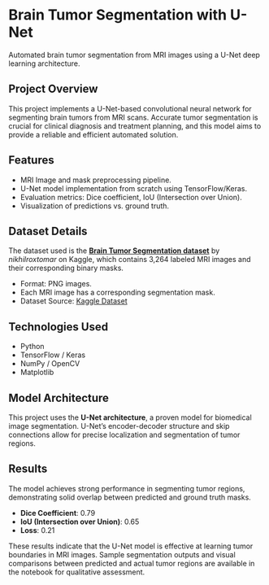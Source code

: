 # Brain Tumor Segmentation with U-Net

Automated brain tumor segmentation from MRI images using a U-Net deep learning architecture.

## Project Overview

This project implements a U-Net-based convolutional neural network for segmenting brain tumors from MRI scans. Accurate tumor segmentation is crucial for clinical diagnosis and treatment planning, and this model aims to provide a reliable and efficient automated solution.

## Features

- MRI Image and mask preprocessing pipeline.
- U-Net model implementation from scratch using TensorFlow/Keras.
- Evaluation metrics: Dice coefficient, IoU (Intersection over Union).
- Visualization of predictions vs. ground truth.

## Dataset Details

The dataset used is the **[Brain Tumor Segmentation dataset](https://www.kaggle.com/datasets/nikhilroxtomar/brain-tumor-segmentation)** by *nikhilroxtomar* on Kaggle, which contains 3,264 labeled MRI images and their corresponding binary masks.

- Format: PNG images.
- Each MRI image has a corresponding segmentation mask.
- Dataset Source: [Kaggle Dataset](https://www.kaggle.com/datasets/nikhilroxtomar/brain-tumor-segmentation)

## Technologies Used

- Python
- TensorFlow / Keras
- NumPy / OpenCV
- Matplotlib

## Model Architecture

This project uses the **U-Net architecture**, a proven model for biomedical image segmentation. U-Net’s encoder-decoder structure and skip connections allow for precise localization and segmentation of tumor regions.

## Results

The model achieves strong performance in segmenting tumor regions, demonstrating solid overlap between predicted and ground truth masks.

- **Dice Coefficient**: 0.79
- **IoU (Intersection over Union)**: 0.65
- **Loss**: 0.21

These results indicate that the U-Net model is effective at learning tumor boundaries in MRI images. Sample segmentation outputs and visual comparisons between predicted and actual tumor regions are available in the notebook for qualitative assessment.
